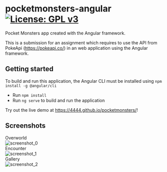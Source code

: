 # pocketmonsters-angular [![License: GPL v3](https://img.shields.io/badge/License-GPLv3-blue.svg)](https://www.gnu.org/licenses/gpl-3.0)
Pocket Monsters app created with the Angular framework.

This is a submission for an assignment which requires to use the API from PokeApi (https://pokeapi.co/) in an web application using the Angular framework.

## Getting started
To build and run this application, the Angular CLI must be installed using `npm install -g @angular/cli`
* Run `npm install`
* Run `ng serve` to build and run the application

Try out the live demo at https://4444.github.io/pocketmonsters/!

## Screenshots
Overworld
<br/>
![screenshot_0](https://user-images.githubusercontent.com/21246750/166256364-da51c8ff-ea1b-45d7-9f3c-2c08e188153a.png)
<br/>
Encounter
<br/>
![screenshot_1](https://user-images.githubusercontent.com/21246750/166256376-e463694c-685a-4620-bad1-454774c7852c.png)
<br/>
Gallery
<br/>
![screenshot_2](https://user-images.githubusercontent.com/21246750/166256380-9dba13ce-ff23-43e3-8811-97d65f45fe67.png)

